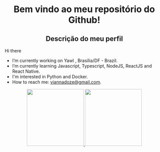 <div>
  <h1 align="center">
    Bem vindo ao meu repositório do Github!
  </h1>
</div>

<div>
  <h2 align="center">
    Descrição do meu perfil
  </h2>
</div>

Hi there

- I’m currently working on Yawl , Brasília/DF - Brazil.
- I’m currently learning Javascript, Typescript, NodeJS, ReactJS and React Native.
- I'm interested in Python and Docker.
- How to reach me: viannadoze@gmail.com.

<div align="center">
  <a href="https://github.com/vian4dev">
     <img 
       height="180em" 
       src="https://github-readme-stats.vercel.app/api?username=vian4dev&show_icons=true&theme=radical&include_all_commits=true&count_private=true"
      />
     <img 
       height="180em" 
       src="https://github-readme-stats.vercel.app/api/top-langs/?username=vian4dev&layout=compact&langs_count=7&theme=radical"
      />
</div>
